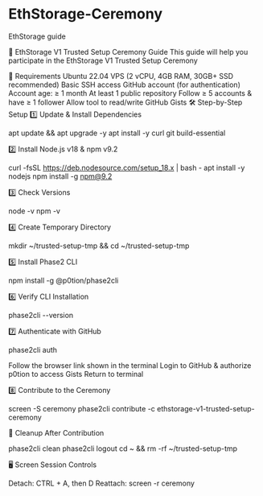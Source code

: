 # EthStorage-Ceremony
EthStorage guide

🚀 EthStorage V1 Trusted Setup Ceremony Guide
This guide will help you participate in the EthStorage V1 Trusted Setup Ceremony

📌 Requirements
Ubuntu 22.04 VPS (2 vCPU, 4GB RAM, 30GB+ SSD recommended)
Basic SSH access
GitHub account (for authentication)
Account age: ≥ 1 month
At least 1 public repository
Follow ≥ 5 accounts & have ≥ 1 follower
Allow tool to read/write GitHub Gists
🛠 Step-by-Step Setup
1️⃣ Update & Install Dependencies  


apt update && apt upgrade -y
apt install -y curl git build-essential



2️⃣ Install Node.js v18 & npm v9.2


curl -fsSL https://deb.nodesource.com/setup_18.x | bash -
apt install -y nodejs
npm install -g npm@9.2


3️⃣ Check Versions


node -v
npm -v


4️⃣ Create Temporary Directory


mkdir ~/trusted-setup-tmp && cd ~/trusted-setup-tmp


5️⃣ Install Phase2 CLI


npm install -g @p0tion/phase2cli


6️⃣ Verify CLI Installation


phase2cli --version


7️⃣ Authenticate with GitHub


phase2cli auth


Follow the browser link shown in the terminal
Login to GitHub & authorize p0tion to access Gists
Return to terminal

8️⃣ Contribute to the Ceremony


screen -S ceremony
phase2cli contribute -c ethstorage-v1-trusted-setup-ceremony


🧹 Cleanup After Contribution


phase2cli clean
phase2cli logout
cd ~ && rm -rf ~/trusted-setup-tmp


🖥 Screen Session Controls


Detach: CTRL + A, then D
Reattach: screen -r ceremony
